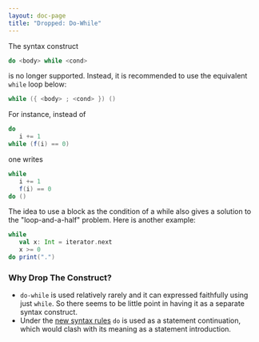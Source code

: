 ```yaml
---
layout: doc-page
title: "Dropped: Do-While"
---
```


The syntax construct
```scala
do <body> while <cond>
```
is no longer supported. Instead, it is recommended to use the equivalent `while` loop
below:
```scala
while ({ <body> ; <cond> }) ()
```
For instance, instead of
```scala
do
   i += 1
while (f(i) == 0)
```
one writes
```scala
while
   i += 1
   f(i) == 0
do ()
```
The idea to use a block as the condition of a while also gives a solution
to the "loop-and-a-half" problem. Here is another example:
```scala
while
   val x: Int = iterator.next
   x >= 0
do print(".")
```

### Why Drop The Construct?

 - `do-while` is used relatively rarely and it can expressed faithfully using just      `while`. So there seems to be little point in having it as a separate syntax          construct.
 - Under the [new syntax rules](../other-new-features/control-syntax.md) `do` is used
   as a statement continuation, which would clash with its meaning as a statement
   introduction.
